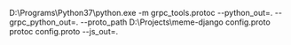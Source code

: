 D:\Programs\Python37\python.exe -m grpc_tools.protoc --python_out=. --grpc_python_out=. --proto_path D:\Projects\meme-django config.proto
protoc config.proto --js_out=.
